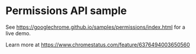 Permissions API sample
===
See https://googlechrome.github.io/samples/permissions/index.html for a live demo.

Learn more at https://www.chromestatus.com/feature/6376494003650560
